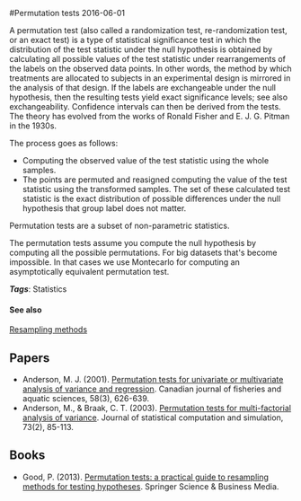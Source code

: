 
#Permutation tests
2016-06-01

A permutation test (also called a randomization test, re-randomization test, or an exact test) is a type of statistical significance test in which the distribution of the test statistic under the null hypothesis is obtained by calculating all possible values of the test statistic under rearrangements of the labels on the observed data points. In other words, the method by which treatments are allocated to subjects in an experimental design is mirrored in the analysis of that design. If the labels are exchangeable under the null hypothesis, then the resulting tests yield exact significance levels; see also exchangeability. Confidence intervals can then be derived from the tests. The theory has evolved from the works of Ronald Fisher and E. J. G. Pitman in the 1930s.

The process goes as follows:
* Computing the observed value of the test statistic using the whole samples.
* The points are permuted and reasigned computing the value of the test statistic using the transformed samples. The set of these calculated test statistic is the exact distribution of possible differences under the null hypothesis that group label does not matter.

Permutation tests are a subset of non-parametric statistics.

The permutation tests assume you compute the null hypothesis by computing all the possible permutations. For big datasets that's become impossible. In that cases we use Montecarlo for computing an asymptotically equivalent permutation test.

***Tags***: Statistics

#### See also
[Resampling methods](/resampling_methods)
## Papers
* Anderson, M. J. (2001). [Permutation tests for univariate or multivariate analysis of variance and regression](http://ubio.bioinfo.cnio.es/Cursos/CEU_MDA07_practicals/Further%2520reading/Papers%2520on%2520ecological%2520statistics/Permutation%2520tests%2520in%2520ecological%2520statistics%2520Anderson2001.pdf). Canadian journal of fisheries and aquatic sciences, 58(3), 626-639.
* Anderson, M., & Braak, C. T. (2003). [Permutation tests for multi-factorial analysis of variance](http://avesbiodiv.mncn.csic.es/estadistica/permut1.pdf). Journal of statistical computation and simulation, 73(2), 85-113.

## Books
* Good, P. (2013). [Permutation tests: a practical guide to resampling methods for testing hypotheses](https://www.goodreads.com/book/show/7824330-permutation-tests). Springer Science & Business Media.



